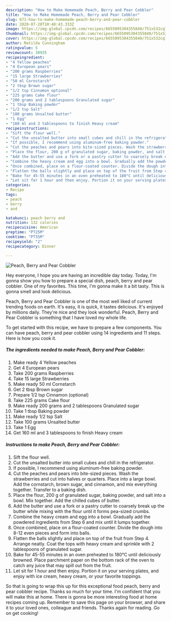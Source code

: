 ```yaml
---
description: "How to Make Homemade Peach, Berry and Pear Cobbler"
title: "How to Make Homemade Peach, Berry and Pear Cobbler"
slug: 671-how-to-make-homemade-peach-berry-and-pear-cobbler
date: 2020-07-28T10:48:43.333Z
image: https://img-global.cpcdn.com/recipes/6655095304355840/751x532cq70/peach-berry-and-pear-cobbler-recipe-main-photo.jpg
thumbnail: https://img-global.cpcdn.com/recipes/6655095304355840/751x532cq70/peach-berry-and-pear-cobbler-recipe-main-photo.jpg
cover: https://img-global.cpcdn.com/recipes/6655095304355840/751x532cq70/peach-berry-and-pear-cobbler-recipe-main-photo.jpg
author: Matilda Cunningham
ratingvalue: 5
reviewcount: 30935
recipeingredient:
- "4 Yellow peaches"
- "4 European pears"
- "200 grams Raspberries"
- "15 large Strawberries"
- "50 ml Cornstarch"
- "2 tbsp Brown sugar"
- "1/2 tsp Cinnamon optional"
- "225 grams Cake flour"
- "200 grams and 2 tablespoons Granulated sugar"
- "1 tbsp Baking powder"
- "1/2 tsp Salt"
- "100 grams Unsalted butter"
- "1 Egg"
- "160 ml and 3 tablespoons to finish Heavy cream"
recipeinstructions:
- "Sift the flour well."
- "Cut the unsalted butter into small cubes and chill in the refrigerator."
- "If possible, I recommend using aluminum-free baking powder."
- "Cut the peaches and pears into bite-sized pieces. Wash the strawberries and cut into halves or quarters. Place into a large bowl. Add the cornstarch, brown sugar, and cinnamon, and mix everything together. Transfer to a baking dish."
- "Place the flour, 200 g of granulated sugar, baking powder, and salt into a bowl. Mix together. Add the chilled cubes of butter."
- "Add the butter and use a fork or a pastry cutter to coarsely break up the butter while mixing with the flour until it forms pea-sized crumbs."
- "Combine the heavy cream and egg into a bowl. Gradually add the powdered ingredients from Step 6 and mix until it lumps together."
- "Once combined, place on a flour-coated counter. Divide the dough into 8-12 even pieces and form into balls."
- "Flatten the balls slightly and place on top of the fruit from Step 4. Arrange neatly. Coat the tops with heavy cream and sprinkle with 2 tablespoons of granulated sugar."
- "Bake for 45-55 minutes in an oven preheated to 180°C until deliciously browned. Place parchment paper on the bottom rack of the oven to catch any  juice that may spill out from the fruit."
- "Let sit for 1 hour and then enjoy. Portion it on your serving plates, and enjoy with ice cream, heavy cream, or your favorite toppings."
categories:
- Recipe
tags:
- peach
- berry
- and

katakunci: peach berry and 
nutrition: 132 calories
recipecuisine: American
preptime: "PT25M"
cooktime: "PT35M"
recipeyield: "2"
recipecategory: Dinner

---
```



![Peach, Berry and Pear Cobbler](https://img-global.cpcdn.com/recipes/6655095304355840/751x532cq70/peach-berry-and-pear-cobbler-recipe-main-photo.jpg)

Hey everyone, I hope you are having an incredible day today. Today, I'm gonna show you how to prepare a special dish, peach, berry and pear cobbler. One of my favorites. This time, I'm gonna make it a bit tasty. This is gonna smell and look delicious.

Peach, Berry and Pear Cobbler is one of the most well liked of current trending foods on earth. It's easy, it is quick, it tastes delicious. It's enjoyed by millions daily. They're nice and they look wonderful. Peach, Berry and Pear Cobbler is something that I have loved my whole life.




To get started with this recipe, we have to prepare a few components. You can have peach, berry and pear cobbler using 14 ingredients and 11 steps. Here is how you cook it.

<!--inarticleads1-->

##### The ingredients needed to make Peach, Berry and Pear Cobbler:

1. Make ready 4 Yellow peaches
1. Get 4 European pears
1. Take 200 grams Raspberries
1. Take 15 large Strawberries
1. Make ready 50 ml Cornstarch
1. Get 2 tbsp Brown sugar
1. Prepare 1/2 tsp Cinnamon (optional)
1. Take 225 grams Cake flour
1. Make ready 200 grams and 2 tablespoons Granulated sugar
1. Take 1 tbsp Baking powder
1. Make ready 1/2 tsp Salt
1. Take 100 grams Unsalted butter
1. Take 1 Egg
1. Get 160 ml and 3 tablespoons to finish Heavy cream




<!--inarticleads2-->

##### Instructions to make Peach, Berry and Pear Cobbler:

1. Sift the flour well.
1. Cut the unsalted butter into small cubes and chill in the refrigerator.
1. If possible, I recommend using aluminum-free baking powder.
1. Cut the peaches and pears into bite-sized pieces. Wash the strawberries and cut into halves or quarters. Place into a large bowl. Add the cornstarch, brown sugar, and cinnamon, and mix everything together. Transfer to a baking dish.
1. Place the flour, 200 g of granulated sugar, baking powder, and salt into a bowl. Mix together. Add the chilled cubes of butter.
1. Add the butter and use a fork or a pastry cutter to coarsely break up the butter while mixing with the flour until it forms pea-sized crumbs.
1. Combine the heavy cream and egg into a bowl. Gradually add the powdered ingredients from Step 6 and mix until it lumps together.
1. Once combined, place on a flour-coated counter. Divide the dough into 8-12 even pieces and form into balls.
1. Flatten the balls slightly and place on top of the fruit from Step 4. Arrange neatly. Coat the tops with heavy cream and sprinkle with 2 tablespoons of granulated sugar.
1. Bake for 45-55 minutes in an oven preheated to 180°C until deliciously browned. Place parchment paper on the bottom rack of the oven to catch any  juice that may spill out from the fruit.
1. Let sit for 1 hour and then enjoy. Portion it on your serving plates, and enjoy with ice cream, heavy cream, or your favorite toppings.




So that is going to wrap this up for this exceptional food peach, berry and pear cobbler recipe. Thanks so much for your time. I'm confident that you will make this at home. There is gonna be more interesting food at home recipes coming up. Remember to save this page on your browser, and share it to your loved ones, colleague and friends. Thanks again for reading. Go on get cooking!
